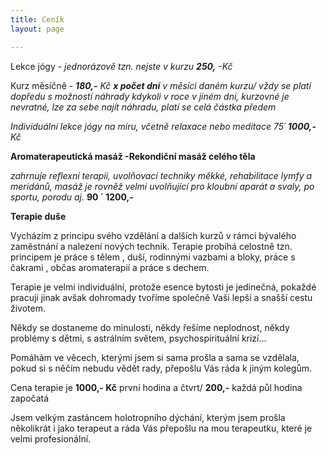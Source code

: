 ```yaml
---
title: Ceník
layout: page

---
```

Lekce jógy - _jednorázově tzn. nejste v kurzu **250,** -Kč_

Kurz měsíčně - **_180,-_**  _Kč **x počet dní** v měsíci daném kurzu/ vždy se platí dopředu s možností náhrady kdykoli v roce v jiném dni, kurzovné je nevratné, lze za sebe najít náhradu, platí se celá částka předem_

_Individuální lekce jógy na míru, včetně relaxace nebo meditace 75´ **1000,-** Kč_

**Aromaterapeutická masáž -Rekondiční masáž celého těla**

_zahrnuje reflexní terapii, uvolňovací techniky měkké, rehabilitace lymfy a meridánů, masáž je rovněž velmi uvolňující pro kloubní aparát a svaly, po sportu, porodu aj._  **90 ´ 1200,-**

**Terapie duše** 

Vycházím z principu svého vzdělání a dalších kurzů v rámci bývalého zaměstnání a nalezení nových technik. Terapie probíhá celostně tzn. principem je práce s tělem , duší, rodinnými vazbami a bloky, práce s čakrami , občas aromaterapií a práce s dechem.

 Terapie je velmi individuální, protože esence bytosti je jedinečná, pokaždé pracuji jinak avšak dohromady tvoříme společně Vaši lepší a snašší cestu životem.

Někdy se dostaneme do minulosti, někdy řešíme neplodnost, někdy problémy s dětmi, s astrálním světem, psychospirituální krizí...

Pomáhám ve věcech, kterými jsem si sama prošla a sama se vzdělala, pokud si s něčím nebudu vědět rady, přepošlu Vás ráda k jiným kolegům.

Cena terapie je **1000,- Kč** první hodina a čtvrt/ **200,-** každá půl hodina započatá

Jsem velkým zastáncem holotropního dýchání, kterým jsem prošla několikrát i jako terapeut a ráda Vás přepošlu na mou terapeutku, které je velmi profesionální.